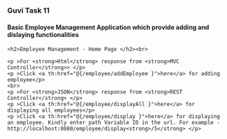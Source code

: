 <h3>Guvi Task 11</h3>
<h4>Basic Employee Management Application which provide adding and dislaying functionalities</h4>

    <h2>Employee Management - Home Page </h2><br>

    <p >For <strong>Html</strong> response from <strong>MVC Controller</strong>> </p>
    <p >Click <a th:href="@{/employee/addEmployee }">here</a> for adding employee</p>
    <br>
    <p >For <strong>JSON</strong> response from <strong>REST Controller</strong> </p>
    <p >Click <a th:href="@{/employee/displayAll }">here</a> for displaying all employees</p>
    <p >Click <a th:href="@{/employee/display }">here</a> for displaying an employee. Kindly enter path Variable ID in the url. For example - http://localhost:8080/employee/display<strong>/5</strong> </p>
